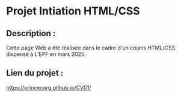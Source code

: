 # Projet Intiation HTML/CSS
## Description :
Cette page Web a été réalisée dans le cadre d'un courrs HTML/CSS dispensé à L'EPF en mars 2025.
## Lien du projet :
https://princecorg.github.io/CV01/

